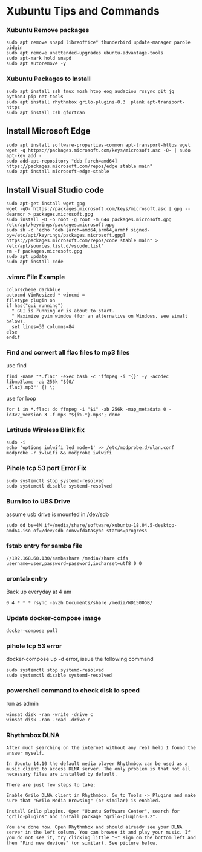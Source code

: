 Xubuntu Tips and Commands
=========================

### Xubuntu Remove packages
```
sudo apt remove snapd libreoffice* thunderbird update-manager parole pidgin
sudo apt remove unattended-upgrades ubuntu-advantage-tools
sudo apt-mark hold snapd
sudo apt autoremove -y
```
### Xubuntu Packages to Install
```
sudo apt install ssh tmux mosh htop eog audaciou rssync git jq python3-pip net-tools 
sudo apt install rhythmbox grilo-plugins-0.3  plank apt-transport-https
sudo apt install csh gfortran 
```

## Install Microsoft Edge 
```
sudo apt install software-properties-common apt-transport-https wget
wget -q https://packages.microsoft.com/keys/microsoft.asc -O- | sudo apt-key add -
sudo add-apt-repository "deb [arch=amd64] https://packages.microsoft.com/repos/edge stable main"
sudo apt install microsoft-edge-stable
```

## Install Visual Studio code
```
sudo apt-get install wget gpg
wget -qO- https://packages.microsoft.com/keys/microsoft.asc | gpg --dearmor > packages.microsoft.gpg
sudo install -D -o root -g root -m 644 packages.microsoft.gpg /etc/apt/keyrings/packages.microsoft.gpg
sudo sh -c 'echo "deb [arch=amd64,arm64,armhf signed-by=/etc/apt/keyrings/packages.microsoft.gpg] https://packages.microsoft.com/repos/code stable main" > /etc/apt/sources.list.d/vscode.list'
rm -f packages.microsoft.gpg
sudo apt update
sudo apt install code 
```



### .vimrc File Example
```
colorscheme darkblue
autocmd VimResized * wincmd =
filetype plugin on
if has("gui_running")
  " GUI is running or is about to start.
  " Maximize gvim window (for an alternative on Windows, see simalt below).
  set lines=30 columns=84
else
endif
```

### Find and convert all flac files to mp3 files 
use find
```
find -name "*.flac" -exec bash -c 'ffmpeg -i "{}" -y -acodec libmp3lame -ab 256k "${0/
.flac}.mp3"' {} \;
```
use for loop
```
for i in *.flac; do ffmpeg -i "$i" -ab 256k -map_metadata 0 -id3v2_version 3 -f mp3 "${i%.*}.mp3"; done
```

### Latitude Wireless Blink fix
```
sudo -i
echo 'options iwlwifi led_mode=1' >> /etc/modprobe.d/wlan.conf
modprobe -r iwlwifi && modprobe iwlwifi
```

### Pihole tcp 53 port Error Fix
```
sudo systemctl stop systemd-resolved
sudo systemctl disable systemd-resolved
```

### Burn iso to UBS Drive
assume usb drive is mounted in /dev/sdb
```
sudo dd bs=4M if=/media/share/software/xubuntu-18.04.5-desktop-amd64.iso of=/dev/sdb conv=fdatasync status=progress
```

### fstab entry for samba file
```
//192.168.68.130/sambashare /media/share cifs username=user,password=password,iocharset=utf8 0 0
```

### crontab entry
Back up everyday at 4 am
```
0 4 * * * rsync -avzh Documents/share /media/WD1500GB/
```

### Update docker-compose image
```
docker-compose pull
```

### pihole tcp 53 error
docker-compose up -d error, issue the following command
```
sudo systemctl stop systemd-resolved
sudo systemctl disable systemd-resolved
```

### powershell command to check disk io speed
run as admin
```
winsat disk -ran -write -drive c
winsat disk -ran -read -drive c
```
###  Rhythmbox DLNA 

```
After much searching on the internet without any real help I found the answer myself.

In Ubuntu 14.10 the default media player Rhythmbox can be used as a music client to access DLNA server. The only problem is that not all necessary files are installed by default.

There are just few steps to take:

Enable Grilo DLNA client in Rhythmbox. Go to Tools -> Plugins and make sure that "Grilo Media Browsing" (or similar) is enabled.

Install Grilo plugins. Open "Ubuntu Software Center", search for "grilo-plugins" and install package "grilo-plugins-0.2".

You are done now. Open Rhythmbox and should already see your DLNA server in the left column. You can browse it and play your music. If you do not see it, try clicking little "+" sign on the bottom left and then "Find new devices" (or similar). See picture below.
```
